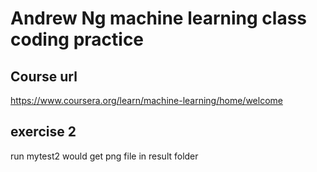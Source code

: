 # Andrew Ng machine learning class coding practice

## Course url
https://www.coursera.org/learn/machine-learning/home/welcome

## exercise 2
run mytest2 would get png file in result folder

